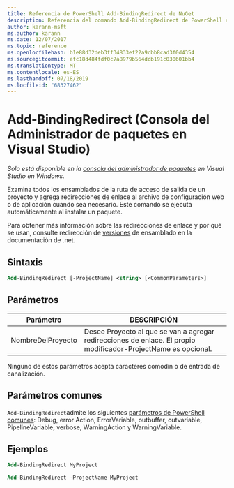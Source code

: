 ```yaml
---
title: Referencia de PowerShell Add-BindingRedirect de NuGet
description: Referencia del comando Add-BindingRedirect de PowerShell en la consola del administrador de paquetes NuGet en Visual Studio.
author: karann-msft
ms.author: karann
ms.date: 12/07/2017
ms.topic: reference
ms.openlocfilehash: b1e88d32deb3ff34833ef22a9cbb8cad3f0d4354
ms.sourcegitcommit: efc18d484fdf0c7a8979b564dcb191c030601bb4
ms.translationtype: MT
ms.contentlocale: es-ES
ms.lasthandoff: 07/18/2019
ms.locfileid: "68327462"
---
```

# <a name="add-bindingredirect-package-manager-console-in-visual-studio"></a>Add-BindingRedirect (Consola del Administrador de paquetes en Visual Studio)

*Solo está disponible en la [consola del administrador de paquetes](../../consume-packages/install-use-packages-powershell.md) en Visual Studio en Windows.*

Examina todos los ensamblados de la ruta de acceso de salida de un proyecto y agrega redirecciones de enlace al archivo de configuración web o de aplicación cuando sea necesario. Este comando se ejecuta automáticamente al instalar un paquete.

Para obtener más información sobre las redirecciones de enlace y por qué se usan, consulte redirección de [versiones](/dotnet/framework/configure-apps/redirect-assembly-versions) de ensamblado en la documentación de .net.

## <a name="syntax"></a>Sintaxis

```ps
Add-BindingRedirect [-ProjectName] <string> [<CommonParameters>]
```

## <a name="parameters"></a>Parámetros

| Parámetro | DESCRIPCIÓN |
| --- | --- |
| NombreDelProyecto | Desee Proyecto al que se van a agregar redirecciones de enlace. El propio modificador-ProjectName es opcional. |

Ninguno de estos parámetros acepta caracteres comodín o de entrada de canalización.

## <a name="common-parameters"></a>Parámetros comunes

`Add-BindingRedirect`admite los siguientes [parámetros de PowerShell comunes](http://go.microsoft.com/fwlink/?LinkID=113216): Debug, error Action, ErrorVariable, outbuffer, outvariable, PipelineVariable, verbose, WarningAction y WarningVariable.

## <a name="examples"></a>Ejemplos

```ps
Add-BindingRedirect MyProject

Add-BindingRedirect -ProjectName MyProject
```